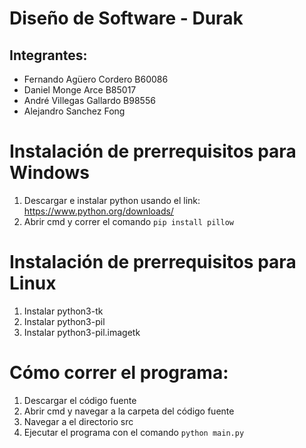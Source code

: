 # Diseño de Software - Durak

## Integrantes:

- Fernando Agüero Cordero B60086
- Daniel Monge Arce B85017
- André Villegas Gallardo B98556
- Alejandro Sanchez Fong

# Instalación de prerrequisitos para Windows

1. Descargar e instalar python usando el link: https://www.python.org/downloads/
2. Abrir cmd y correr el comando `pip install pillow`

# Instalación de prerrequisitos para Linux

1. Instalar python3-tk
2. Instalar python3-pil
3. Instalar python3-pil.imagetk

# Cómo correr el programa:

1. Descargar el código fuente 
2. Abrir cmd y navegar a la carpeta del código fuente
3. Navegar a el directorio src 
4. Ejecutar el programa con el comando `python main.py`

